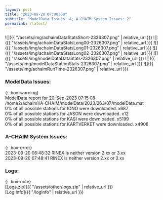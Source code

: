 ```yaml
---
layout: post
title: "2023-09-20 07:00:00"
subtitle: "ModelData Issues: 4; A-CHAIM System Issues: 2"
permalink: /latest/
---
```


![]({{ "/assets/img/achaimDataStatsShort-2326307.png" | relative_url }})
![]({{ "/assets/img/achaimDataStatsLong00-2326307.png" | relative_url }})
![]({{ "/assets/img/achaimDataStatsLong01-2326307.png" | relative_url }})
![]({{ "/assets/img/achaimDataStatsLong02-2326307.png" | relative_url }})
![]({{ "/assets/img/modelDataDataStats-2326307.png" | relative_url }})
![]({{ "/assets/img/modelDataStationStats-2326307.png" | relative_url }})
![]({{ "/assets/img/achaimRunTime-2326307.png" | relative_url }})


### ModelData Issues:  
  
{: .box-warning}  
 ModelData report for 20-Sep-2023 07:15:08   
 /home2/achaim1/A-CHAIM/modelData/2023/263/07/modelData.mat   
 0% of all possible stations for IONO were downloaded. x687   
 0% of all possible stations for JASON were downloaded. x12   
 0% of all possible stations for KASI were downloaded. x5199   
 0% of all possible stations for KARTVERKET were downloaded. x4908   
  
### A-CHAIM System Issues:  
  
{: .box-error}  
2023-09-20 06:48:32 RINEX is neither version 2.xx or 3.xx  
2023-09-20 07:48:41 RINEX is neither version 2.xx or 3.xx  

### Logs:  
  
{: .box-note}  
[Logs.zip]({{ "/assets/other/logs.zip" | relative_url }})  
[Log Info]({{ "/logInfo" | relative_url }})  

